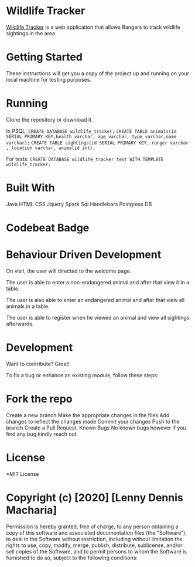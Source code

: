 # Wildlife Tracker

[Wildlife Tracker](https://github.com/LennyDennis/WildlifeTracker) is a web application that allows Rangers to track wildlife sightings in the area.

# Getting Started
These instructions will get you a copy of the project up and running on your local machine for testing purposes.

# Running
Clone the repository or download it.

In PSQL:
`CREATE DATABASE wildlife_tracker;`
`CREATE TABLE animals(id SERIAL PRIMARY KEY,health varchar, age varchar, type varchar,name varchar);`
`CREATE TABLE sightings(id SERIAL PRIMARY KEY, ranger varchar , location varchar, animalid int);`

For tests:
`CREATE DATABASE wildlife_tracker_test WITH TEMPLATE wildlife_tracker;`

# Built With
Java
HTML
CSS
Jquery
Spark 
Sql
Handlebars
Postgress DB

# Codebeat Badge


# Behaviour Driven Development
On visit, the user will directed to the welcome page.

The user is able to enter a non-endangered  animal and after that view it in a table.

The user is also able to enter an endangered animal and after that view all animals in a table.

The user is able  to register when he viewed an animal and view all sightings afterwards.

# Development
Want to contribute? Great!

To fix a bug or enhance an existing module, follow these steps:

# Fork the repo
Create a new branch
Make the appropriate changes in the files
Add changes to reflect the changes made
Commit your changes
Push to the branch
Create a Pull Request.
Known Bugs
No known bugs however if you find any bug kindly reach out.

# License
*MIT License

# Copyright (c) [2020] [Lenny Dennis Macharia]

Permission is hereby granted, free of charge, to any person obtaining a copy of this software and associated documentation files (the "Software"), to deal in the Software without restriction, including without limitation the rights to use, copy, modify, merge, publish, distribute, sublicense, and/or sell copies of the Software, and to permit persons to whom the Software is furnished to do so, subject to the following conditions:
